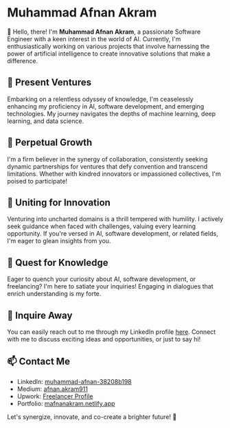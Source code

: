 # Muhammad Afnan Akram

👋 Hello, there! I'm **Muhammad Afnan Akram**, a passionate Software Engineer with a keen interest in the world of AI. Currently, I'm enthusiastically working on various projects that involve harnessing the power of artificial intelligence to create innovative solutions that make a difference.

## 🔭 Present Ventures
Embarking on a relentless odyssey of knowledge, I'm ceaselessly enhancing my proficiency in AI, software development, and emerging technologies. My journey navigates the depths of machine learning, deep learning, and data science.

## 🌱 Perpetual Growth

I'm a firm believer in the synergy of collaboration, consistently seeking dynamic partnerships for ventures that defy convention and transcend limitations. Whether with kindred innovators or impassioned collectives, I'm poised to participate!

## 👯 Uniting for Innovation

Venturing into uncharted domains is a thrill tempered with humility. I actively seek guidance when faced with challenges, valuing every learning opportunity. If you're versed in AI, software development, or related fields, I'm eager to glean insights from you.

## 🤔 Quest for Knowledge

Eager to quench your curiosity about AI, software development, or freelancing? I'm here to satiate your inquiries! Engaging in dialogues that enrich understanding is my forte.

## 💬 Inquire Away

You can easily reach out to me through my LinkedIn profile [here](https://pk.linkedin.com/in/muhammad-afnan-38208b198). Connect with me to discuss exciting ideas and opportunities, or just to say hi!

## 📫 Contact Me

- LinkedIn: [muhammad-afnan-38208b198](https://pk.linkedin.com/in/muhammad-afnan-38208b198)
- Medium: [afnan.akram911](https://medium.com/@afnan.akram911)
- Upwork: [Freelancer Profile](https://www.upwork.com/freelancers/~0164db481b0820b585)
- Portfolio: [mafnanakram.netlify.app](https://mafnanakram.netlify.app/)

Let's synergize, innovate, and co-create a brighter future! 🚀
